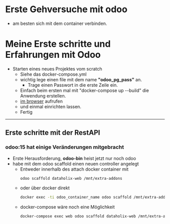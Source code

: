 # Erste Gehversuche mit odoo
- am besten sich mit dem container verbinden.

# Meine Erste schritte und Erfahrungen mit Odoo
- Starten eines neues Projektes vom scratch
  - Siehe das docker-compose.yml
  - wichtig lege einen file mit dem name **"odoo_pg_pass"** an.
    - Trage einen Passwort in die erste Zeile ein.
  - Einfach beim ersten mal mit "docker-compose up --build" die Anwendung erstellen.
  - [im browser](http:localhost:http://localhost:8069/) aufrufen
  - und einmal einrichten lassen.
  - Fertig

<hr>

## Erste schritte mit der RestAPI
### odoo:15 hat einige Veränderungen mitgebracht
- Erste Herausforderung, **odoo-bin** heist jetzt nur noch odoo
- habe mit dem odoo scaffold einen neuen controller angelegt
  - Entweder innerhalb des attach docker container mit
    ```bash
    odoo scaffold dataholix-web /mnt/extra-addons
    ```
  - oder über docker direkt
    ```bash
    docker exec -ti odoo_container_name odoo scaffold /mnt/extra-addons dataholix-web
    ```
  - docker-compose wäre noch eine Möglichkeit
    ```bash
    docker-compose exec web odoo scaffold dataholix-web /mnt/extra-addons
    ```
